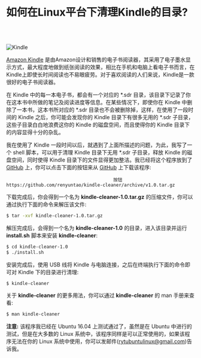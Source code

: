 # 如何在Linux平台下清理Kindle的目录?
<!--
2016-12-25
--><br /><br />

![Kindle][3]<br />

[Amazon Kindle][1] 是由Amazon设计和销售的电子书阅读器，其采用了电子墨水显示方式，最大程度地做到纸张阅读的效果，相比在手机和电脑上看电子书而言，在Kindle上即使长时间阅读也不易眼疲劳。对于喜欢阅读的人们来说，Kindle是一款很好的电子书阅读器。      

在 Kindle 中的每一本电子书，都会有一个对应的 \*.sdr 目录，该目录下记录了你在这本书中所做的笔记及阅读进度等信息。在某些情况下，即使你在 Kindle 中删除了一本书，这本书所对应的 \*.sdr 目录也不会被删除掉，这样，在使用了一段时间的 Kindle 之后，你可能会发现你的 Kindle 目录下有很多无用的 \*.sdr 子目录，这些子目录白白地浪费这你的 Kindle 的磁盘空间，而且使得你的 Kindle 目录下的内容显得十分的杂乱。    

我在使用了 Kindle 一段时间以后，就遇到了上面所描述的问题，为此，我写了一个 shell 脚本，可以用于清理 Kindle 目录下无用 \*.sdr 子目录，释放 Kindle 的磁盘空间，同时使得 Kindle 目录下的文件显得更加整洁。我已经将这个程序放到了 [GitHub][2] 上，你可以点击下面的按钮来从 [GitHub][2] 上下载该程序:    

											按钮 https://github.com/renyuntao/kindle-cleaner/archive/v1.0.tar.gz

下载完成后，你会得到一个名为 **kindle-cleaner-1.0.tar.gz** 的压缩文件，你可以通过执行下面的命令来解压该文件:   

```bash
$ tar -xvf kindle-cleaner-1.0.tar.gz
```
解压完成后，会得到一个名为 **kindle-cleaner-1.0** 的目录，进入该目录并运行 **install.sh** 脚本来安装 **kindle-cleaner**:    

```bash
$ cd kindle-cleaner-1.0
$ ./install.sh
```

安装完成后，使用 USB 线将 Kindle 与电脑连接，之后在终端执行下面的命令即可对 Kindle 下的目录进行清理:     

```bash
$ kindle-cleaner
```

关于 **kindle-cleaner** 的更多用法，你可以通过 **kindle-cleaner** 的 man 手册来查看:   

```bash
$ man kindle-cleaner
```


**注意:** 该程序我已经在 Ubuntu 16.04 上测试通过了，虽然是在 Ubuntu 中进行的测试，但是在大多数的 Linux 系统中，该程序同样是可以正常使用的，如果该程序无法在你的 Linux 系统中使用，你可以发邮件(rytubuntulinux@gmail.com)告诉我。   


[1]: https://en.wikipedia.org/wiki/Amazon_Kindle   
[2]: https://github.com/renyuntao/kindle-cleaner
[3]: https://c6.staticflickr.com/1/377/31056635093_60f057d167_z.jpg   
